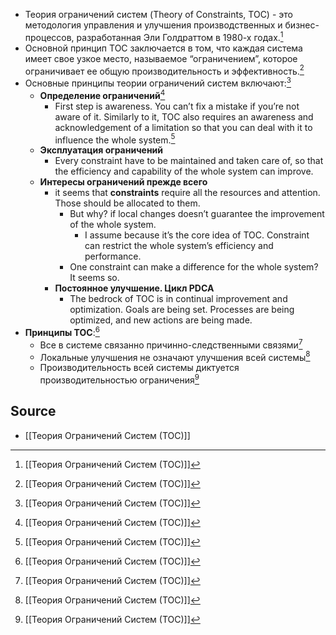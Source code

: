- Теория ограничений систем (Theory of Constraints, TOC) - это методология управления и улучшения производственных и бизнес-процессов, разработанная Эли Голдраттом в 1980-х годах.[^1]
- Основной принцип TOC заключается в том, что каждая система имеет свое узкое место, называемое “ограничением”, которое ограничивает ее общую производительность и эффективность.[^1]
- Основные принципы теории ограничений систем включают:[^1]
    - **Определение ограничений**[^1]
        - First step is awareness. You can’t fix a mistake if you’re not aware of it. Similarly to it, TOC also requires an awareness and acknowledgement of a limitation so that you can deal with it to influence the whole system.[^1]
    - **Эксплуатация ограничений**
        - Every constraint have to be maintained and taken care of, so that the efficiency and capability of the whole system can improve. 
    - **Интересы ограничений прежде всего**
        - it seems that **constraints** require all the resources and attention. Those should be allocated to them.
            - But why? if local changes doesn’t guarantee the improvement of the whole system.
                - I assume because it’s the core idea of TOC. Constraint can restrict the whole system’s efficiency and performance.
            - One constraint can make a difference for the whole system? It seems so.
        - **Постоянное улучшение. Цикл PDCA**
            - The bedrock of TOC is in continual improvement and optimization. Goals are being set. Processes are being optimized, and new actions are being made.
- **Принципы ТОС**:[^1]
    - Все в системе связанно причинно-следственными связями[^1]
    - Локальные улучшения не означают улучшения всей системы[^1]
    - Производительность всей системы диктуется производительностью ограничения[^1]



[^1]: [[Теория Ограничений Систем (ТОС)]]

## Source
- [[Теория Ограничений Систем (ТОС)]]